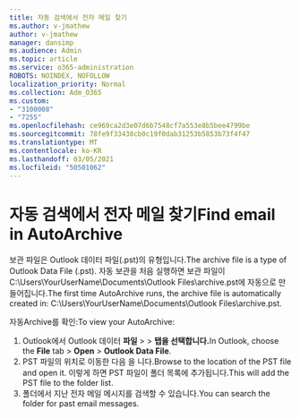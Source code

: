 ```yaml
---
title: 자동 검색에서 전자 메일 찾기
ms.author: v-jmathew
author: v-jmathew
manager: dansimp
ms.audience: Admin
ms.topic: article
ms.service: o365-administration
ROBOTS: NOINDEX, NOFOLLOW
localization_priority: Normal
ms.collection: Adm_O365
ms.custom:
- "3100008"
- "7255"
ms.openlocfilehash: ce969ca2d3e07d6b7548cf7a553e8b5bee4799be
ms.sourcegitcommit: 78fe9f33438cb0c19f0dab31253b5853b73f4f47
ms.translationtype: MT
ms.contentlocale: ko-KR
ms.lasthandoff: 03/05/2021
ms.locfileid: "50501062"
---
```

# <a name="find-email-in-autoarchive"></a><span data-ttu-id="17b54-102">자동 검색에서 전자 메일 찾기</span><span class="sxs-lookup"><span data-stu-id="17b54-102">Find email in AutoArchive</span></span>

<span data-ttu-id="17b54-103">보관 파일은 Outlook 데이터 파일(.pst)의 유형입니다.</span><span class="sxs-lookup"><span data-stu-id="17b54-103">The archive file is a type of Outlook Data File (.pst).</span></span> <span data-ttu-id="17b54-104">자동 보관을 처음 실행하면 보관 파일이 C:\Users\YourUserName\Documents\Outlook Files\archive.pst에 자동으로 만들어집니다.</span><span class="sxs-lookup"><span data-stu-id="17b54-104">The first time AutoArchive runs, the archive file is automatically created in: C:\Users\YourUserName\Documents\Outlook Files\archive.pst.</span></span>

<span data-ttu-id="17b54-105">자동Archive를 확인:</span><span class="sxs-lookup"><span data-stu-id="17b54-105">To view your AutoArchive:</span></span>

1. <span data-ttu-id="17b54-106">Outlook에서 Outlook 데이터 **파일** >   >  **탭을 선택합니다.**</span><span class="sxs-lookup"><span data-stu-id="17b54-106">In Outlook, choose the **File** tab > **Open** > **Outlook Data File**.</span></span>
2. <span data-ttu-id="17b54-107">PST 파일의 위치로 이동한 다음 을 니다.</span><span class="sxs-lookup"><span data-stu-id="17b54-107">Browse to the location of the PST file and open it.</span></span> <span data-ttu-id="17b54-108">이렇게 하면 PST 파일이 폴더 목록에 추가됩니다.</span><span class="sxs-lookup"><span data-stu-id="17b54-108">This will add the PST file to the folder list.</span></span>
3. <span data-ttu-id="17b54-109">폴더에서 지난 전자 메일 메시지를 검색할 수 있습니다.</span><span class="sxs-lookup"><span data-stu-id="17b54-109">You can search the folder for past email messages.</span></span>
